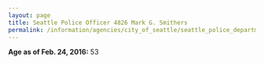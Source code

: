 ```yaml
---
layout: page
title: Seattle Police Officer 4826 Mark G. Smithers
permalink: /information/agencies/city_of_seattle/seattle_police_department/copbook/4826/
---
```


**Age as of Feb. 24, 2016:** 53

